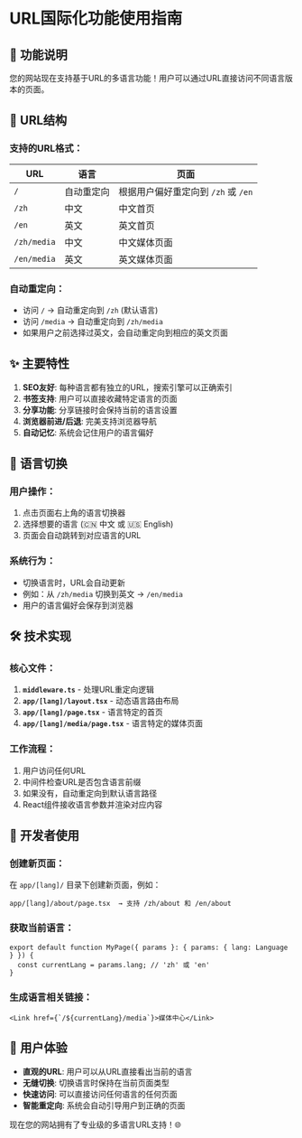 # URL国际化功能使用指南

## 🎯 功能说明

您的网站现在支持基于URL的多语言功能！用户可以通过URL直接访问不同语言版本的页面。

## 🔗 URL结构

### 支持的URL格式：

| URL | 语言 | 页面 |
|-----|------|------|
| `/` | 自动重定向 | 根据用户偏好重定向到 `/zh` 或 `/en` |
| `/zh` | 中文 | 中文首页 |
| `/en` | 英文 | 英文首页 |
| `/zh/media` | 中文 | 中文媒体页面 |
| `/en/media` | 英文 | 英文媒体页面 |

### 自动重定向：

- 访问 `/` → 自动重定向到 `/zh` (默认语言)
- 访问 `/media` → 自动重定向到 `/zh/media`
- 如果用户之前选择过英文，会自动重定向到相应的英文页面

## ✨ 主要特性

1. **SEO友好**: 每种语言都有独立的URL，搜索引擎可以正确索引
2. **书签支持**: 用户可以直接收藏特定语言的页面
3. **分享功能**: 分享链接时会保持当前的语言设置
4. **浏览器前进/后退**: 完美支持浏览器导航
5. **自动记忆**: 系统会记住用户的语言偏好

## 🔄 语言切换

### 用户操作：
1. 点击页面右上角的语言切换器
2. 选择想要的语言 (🇨🇳 中文 或 🇺🇸 English)
3. 页面会自动跳转到对应语言的URL

### 系统行为：
- 切换语言时，URL会自动更新
- 例如：从 `/zh/media` 切换到英文 → `/en/media`
- 用户的语言偏好会保存到浏览器

## 🛠️ 技术实现

### 核心文件：

1. **`middleware.ts`** - 处理URL重定向逻辑
2. **`app/[lang]/layout.tsx`** - 动态语言路由布局
3. **`app/[lang]/page.tsx`** - 语言特定的首页
4. **`app/[lang]/media/page.tsx`** - 语言特定的媒体页面

### 工作流程：

1. 用户访问任何URL
2. 中间件检查URL是否包含语言前缀
3. 如果没有，自动重定向到默认语言路径
4. React组件接收语言参数并渲染对应内容

## 🚀 开发者使用

### 创建新页面：
在 `app/[lang]/` 目录下创建新页面，例如：
```
app/[lang]/about/page.tsx  → 支持 /zh/about 和 /en/about
```

### 获取当前语言：
```tsx
export default function MyPage({ params }: { params: { lang: Language } }) {
  const currentLang = params.lang; // 'zh' 或 'en'
}
```

### 生成语言相关链接：
```tsx
<Link href={`/${currentLang}/media`}>媒体中心</Link>
```

## 🎉 用户体验

- **直观的URL**: 用户可以从URL直接看出当前的语言
- **无缝切换**: 切换语言时保持在当前页面类型
- **快速访问**: 可以直接访问任何语言的任何页面
- **智能重定向**: 系统会自动引导用户到正确的页面

现在您的网站拥有了专业级的多语言URL支持！🌐 